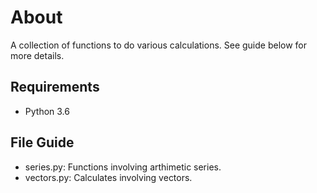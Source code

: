 
# About 

A collection of functions to do various calculations. See guide
below for more details.

## Requirements

* Python 3.6

## File Guide

* series.py: Functions involving arthimetic series.
* vectors.py: Calculates involving vectors.